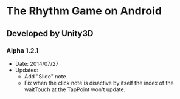 # The Rhythm Game on Android #
## Developed by Unity3D ##

### Alpha 1.2.1 ###
- Date: 2014/07/27
- Updates:
	- Add "Slide" note
	- Fix when the click note is disactive by itself
	  the index of the waitTouch at the TapPoint won't update.